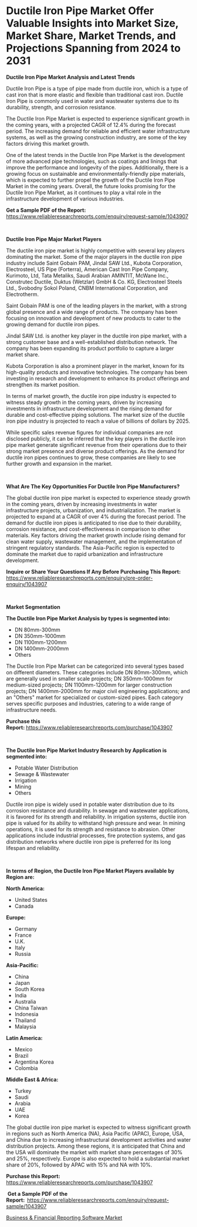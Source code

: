 <p><h1>Ductile Iron Pipe Market Offer Valuable Insights into Market Size, Market Share, Market Trends, and Projections Spanning from 2024 to 2031</h1></p><p><strong>Ductile Iron Pipe Market Analysis and Latest Trends</strong></p>
<p><p>Ductile Iron Pipe is a type of pipe made from ductile iron, which is a type of cast iron that is more elastic and flexible than traditional cast iron. Ductile Iron Pipe is commonly used in water and wastewater systems due to its durability, strength, and corrosion resistance.</p><p>The Ductile Iron Pipe Market is expected to experience significant growth in the coming years, with a projected CAGR of 12.4% during the forecast period. The increasing demand for reliable and efficient water infrastructure systems, as well as the growing construction industry, are some of the key factors driving this market growth.</p><p>One of the latest trends in the Ductile Iron Pipe Market is the development of more advanced pipe technologies, such as coatings and linings that improve the performance and longevity of the pipes. Additionally, there is a growing focus on sustainable and environmentally-friendly pipe materials, which is expected to further propel the growth of the Ductile Iron Pipe Market in the coming years. Overall, the future looks promising for the Ductile Iron Pipe Market, as it continues to play a vital role in the infrastructure development of various industries.</p></p>
<p><strong>Get a Sample PDF of the Report:&nbsp;</strong> <a href="https://www.reliableresearchreports.com/enquiry/request-sample/1043907">https://www.reliableresearchreports.com/enquiry/request-sample/1043907</a></p>
<p>&nbsp;</p>
<p><strong>Ductile Iron Pipe Major Market Players</strong></p>
<p><p>The ductile iron pipe market is highly competitive with several key players dominating the market. Some of the major players in the ductile iron pipe industry include Saint Gobain PAM, Jindal SAW Ltd., Kubota Corporation, Electrosteel, US Pipe (Forterra), American Cast Iron Pipe Company, Kurimoto, Ltd, Tata Metaliks, Saudi Arabian AMINTIT, McWane Inc., Construtec Ductile, Duktus (Wetzlar) GmbH & Co. KG, Electrosteel Steels Ltd., Svobodny Sokol Poland, CNBM International Corporation, and Electrotherm.</p><p>Saint Gobain PAM is one of the leading players in the market, with a strong global presence and a wide range of products. The company has been focusing on innovation and development of new products to cater to the growing demand for ductile iron pipes.</p><p>Jindal SAW Ltd. is another key player in the ductile iron pipe market, with a strong customer base and a well-established distribution network. The company has been expanding its product portfolio to capture a larger market share.</p><p>Kubota Corporation is also a prominent player in the market, known for its high-quality products and innovative technologies. The company has been investing in research and development to enhance its product offerings and strengthen its market position.</p><p>In terms of market growth, the ductile iron pipe industry is expected to witness steady growth in the coming years, driven by increasing investments in infrastructure development and the rising demand for durable and cost-effective piping solutions. The market size of the ductile iron pipe industry is projected to reach a value of billions of dollars by 2025.</p><p>While specific sales revenue figures for individual companies are not disclosed publicly, it can be inferred that the key players in the ductile iron pipe market generate significant revenue from their operations due to their strong market presence and diverse product offerings. As the demand for ductile iron pipes continues to grow, these companies are likely to see further growth and expansion in the market.</p></p>
<p>&nbsp;</p>
<p><strong>What Are The Key Opportunities For Ductile Iron Pipe Manufacturers?</strong></p>
<p><p>The global ductile iron pipe market is expected to experience steady growth in the coming years, driven by increasing investments in water infrastructure projects, urbanization, and industrialization. The market is projected to expand at a CAGR of over 4% during the forecast period. The demand for ductile iron pipes is anticipated to rise due to their durability, corrosion resistance, and cost-effectiveness in comparison to other materials. Key factors driving the market growth include rising demand for clean water supply, wastewater management, and the implementation of stringent regulatory standards. The Asia-Pacific region is expected to dominate the market due to rapid urbanization and infrastructure development.</p></p>
<p><strong>Inquire or Share Your Questions If Any Before Purchasing This Report:</strong> <a href="https://www.reliableresearchreports.com/enquiry/pre-order-enquiry/1043907">https://www.reliableresearchreports.com/enquiry/pre-order-enquiry/1043907</a></p>
<p>&nbsp;</p>
<p><strong>Market Segmentation</strong></p>
<p><strong>The Ductile Iron Pipe Market Analysis by types is segmented into:</strong></p>
<p><ul><li>DN 80mm-300mm</li><li>DN 350mm-1000mm</li><li>DN 1100mm-1200mm</li><li>DN 1400mm-2000mm</li><li>Others</li></ul></p>
<p><p>The Ductile Iron Pipe Market can be categorized into several types based on different diameters. These categories include DN 80mm-300mm, which are generally used in smaller scale projects; DN 350mm-1000mm for medium-sized projects; DN 1100mm-1200mm for larger construction projects; DN 1400mm-2000mm for major civil engineering applications; and an "Others" market for specialized or custom-sized pipes. Each category serves specific purposes and industries, catering to a wide range of infrastructure needs.</p></p>
<p><strong>Purchase this Report:&nbsp;</strong><a href="https://www.reliableresearchreports.com/purchase/1043907">https://www.reliableresearchreports.com/purchase/1043907</a></p>
<p>&nbsp;</p>
<p><strong>The Ductile Iron Pipe Market Industry Research by Application is segmented into:</strong></p>
<p><ul><li>Potable Water Distribution</li><li>Sewage & Wastewater</li><li>Irrigation</li><li>Mining</li><li>Others</li></ul></p>
<p><p>Ductile iron pipe is widely used in potable water distribution due to its corrosion resistance and durability. In sewage and wastewater applications, it is favored for its strength and reliability. In irrigation systems, ductile iron pipe is valued for its ability to withstand high pressure and wear. In mining operations, it is used for its strength and resistance to abrasion. Other applications include industrial processes, fire protection systems, and gas distribution networks where ductile iron pipe is preferred for its long lifespan and reliability.</p></p>
<p>&nbsp;</p>
<p><strong>In terms of Region, the Ductile Iron Pipe Market Players available by Region are:</strong></p>
<p>
    <p> <strong> North America: </strong>
        <ul>
            <li>United States</li>
            <li>Canada</li>
        </ul>
        </p> 
    <p> <strong> Europe: </strong>
        <ul>
            <li>Germany</li>
            <li>France</li>
            <li>U.K.</li>
            <li>Italy</li>
            <li>Russia</li>
        </ul>
        </p> 
    <p> <strong> Asia-Pacific: </strong>
        <ul>
            <li>China</li>
            <li>Japan</li>
            <li>South Korea</li>
            <li>India</li>
            <li>Australia</li>
            <li>China Taiwan</li>
            <li>Indonesia</li>
            <li>Thailand</li>
            <li>Malaysia</li>
        </ul>
        </p> 
    <p> <strong> Latin America: </strong>
        <ul>
            <li>Mexico</li>
            <li>Brazil</li>
            <li>Argentina Korea</li>
            <li>Colombia</li>
        </ul>
        </p> 
    <p> <strong> Middle East & Africa: </strong>
        <ul>
            <li>Turkey</li>
            <li>Saudi</li>
            <li>Arabia</li>
            <li>UAE</li>
            <li>Korea</li>
        </ul>
    </p>
    </p>
<p><p>The global ductile iron pipe market is expected to witness significant growth in regions such as North America (NA), Asia Pacific (APAC), Europe, USA, and China due to increasing infrastructural development activities and water distribution projects. Among these regions, it is anticipated that China and the USA will dominate the market with market share percentages of 30% and 25%, respectively. Europe is also expected to hold a substantial market share of 20%, followed by APAC with 15% and NA with 10%.</p></p>
<p><strong>Purchase this Report: </strong><a href="https://www.reliableresearchreports.com/purchase/1043907">https://www.reliableresearchreports.com/purchase/1043907</a></p>
<p>&nbsp;<strong>Get a Sample PDF of the Report:&nbsp;&nbsp;</strong><a href="https://www.reliableresearchreports.com/enquiry/request-sample/1043907">https://www.reliableresearchreports.com/enquiry/request-sample/1043907</a></p>
<p><strong></strong></p>
<p><p><a href="https://invited-way-688.notion.site/Business-Financial-Reporting-Software-Market-Research-Report-Provides-Critical-Insights-that-can-h-883e447aaf4c4d4d92f2bbc6a53ef6a9">Business & Financial Reporting Software Market</a></p></p>